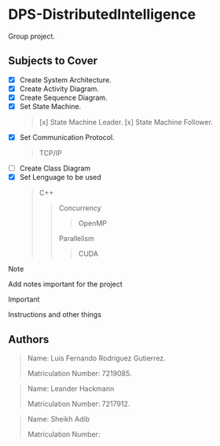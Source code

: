 # DPS-DistributedIntelligence

Group project.

## Subjects to Cover
- [x] Create System Architecture.
- [x] Create Activity Diagram.
- [x] Create Sequence Diagram.
- [x] Set State Machine.
  > [x] State Machine Leader.
  > [x] State Machine Follower.
- [x] Set Communication Protocol.
  > TCP/IP
- [ ] Create Class Diagram
- [x] Set Lenguage to be used
  > C++
  > > Concurrency
  > > 
  > > > OpenMP
  > > > 
  > > Parallelism
  > > 
  > > > CUDA

> [!Note]
> Add notes important for the project

> [!IMPORTANT]
> Instructions and other things

   
## Authors
> Name: Luis Fernando Rodriguez Gutierrez.
> 
> Matriculation Number: 7219085.

> Name: Leander Hackmann
> 
> Matriculation Number: 7217912.

> Name: Sheikh Adib
>
> Matriculation Number:
>

